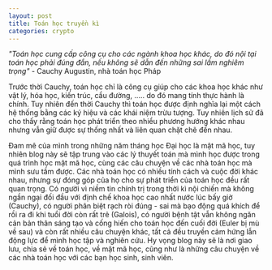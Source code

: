 ```yaml
---
layout: post
title: Toán học truyền kì
categories: crypto
---
```

*"Toán học cung cấp công cụ cho các ngành khoa học khác, do đó nội tại toán học phải đúng đắn, nếu không sẽ dẫn đến những sai lầm nghiêm trọng"* - Cauchy Augustin, nhà toán học Pháp

Trước thời Cauchy, toán học chỉ là công cụ giúp cho các khoa học khác như vật lý, hóa học, kiến trúc, cầu đường, ..... do đó mang tính thực hành là chính. Tuy nhiên đến thời Cauchy thì toán học được định nghĩa lại một cách hệ thống bằng các ký hiệu và các khái niệm trừu tượng. Tuy nhiên lịch sử đã cho thấy rằng toán học phát triển theo nhiều phương hướng khác nhau nhưng vẫn giữ được sự thống nhất và liên quan chặt chẽ đến nhau.

Đam mê của mình trong những năm tháng học Đại học là mật mã học, tuy nhiên blog này sẽ tập trung vào các lý thuyết toán mà mình học được trong quá trình học mật mã học, cùng các câu chuyện về các nhà toán học mà mình sưu tầm được. Các nhà toán học có nhiều tính cách và cuộc đời khác nhau, nhưng sự đóng góp của họ cho sự phát triển của toán học đều rất quan trọng. Có người vì niềm tin chính trị trong thời kì nội chiến mà không ngần ngại đối đầu với định chế khoa học cao nhất nước lúc bấy giờ (Cauchy), có người phân biệt rạch ròi đúng - sai mà bạo động quá khích để rồi ra đi khi tuổi đời còn rất trẻ (Galois), có người bệnh tật vẫn không ngăn cản bản thân sáng tạo và cống hiến cho toán học đến cuối đời (Euler bị mù về sau) và còn rất nhiều câu chuyện khác, tất cả đều truyền cảm hứng lẫn động lực để mình học tập và nghiên cứu. Hy vọng blog này sẽ là nơi giao lưu, chia sẻ về toán học, về mật mã học, cũng như là những câu chuyện về các nhà toán học với các bạn học sinh, sinh viên.